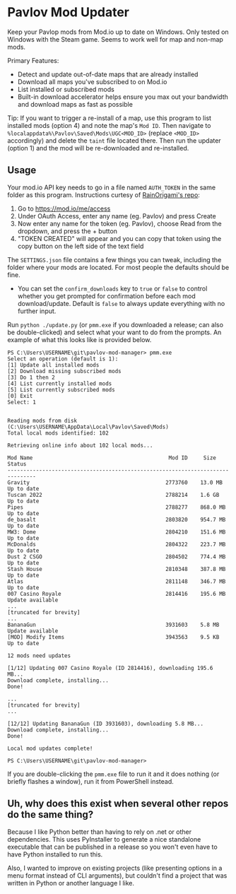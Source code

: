 # Pavlov Mod Updater
Keep your Pavlop mods from Mod.io up to date on Windows. Only tested on Windows with the Steam game. Seems to work well for map and non-map mods.

Primary Features:
- Detect and update out-of-date maps that are already installed
- Download all maps you've subscribed to on Mod.io
- List installed or subscribed mods
- Built-in download accelerator helps ensure you max out your bandwidth and download maps as fast as possible

Tip: If you want to trigger a re-install of a map, use this program to list installed mods (option 4) and note the map's `Mod ID`. Then navigate to `%localappdata%\Pavlov\Saved\Mods\UGC<MOD_ID>` (replace `<MOD_ID>` accordingly) and delete the `taint` file located there. Then run the updater (option 1) and the mod will be re-downloaded and re-installed.  

## Usage
Your mod.io API key needs to go in a file named `AUTH_TOKEN` in the same folder as this program. Instructions curtesy of [RainOrigami's repo](https://github.com/RainOrigami/DownloadPavlovMapsFromModIo):

1. Go to https://mod.io/me/access
2. Under OAuth Access, enter any name (eg. Pavlov) and press Create
3. Now enter any name for the token (eg. Pavlov), choose Read from the dropdown, and press the + button
4. "TOKEN CREATED" will appear and you can copy that token using the copy button on the left side of the text field

The `SETTINGS.json` file contains a few things you can tweak, including the folder where your mods are located. For most people the defaults should be fine.
- You can set the `confirm_downloads` key to `true` or `false` to control whether you get prompted for confirmation before each mod download/update. Default is `false` to always update everything with no further input. 

Run `python ./update.py` (or `pmm.exe` if you downloaded a release; can also be double-clicked) and select what your want to do from the prompts. An example of what this looks like is provided below.
```
PS C:\Users\USERNAME\git\pavlov-mod-manager> pmm.exe
Select an operation (default is 1):
[1] Update all installed mods
[2] Download missing subscribed mods
[3] Do 1 then 2
[4] List currently installed mods
[5] List currently subscribed mods
[0] Exit
Select: 1


Reading mods from disk (C:\Users\USERNAME\AppData\Local\Pavlov\Saved\Mods)
Total local mods identified: 102

Retrieving online info about 102 local mods...

Mod Name                                           Mod ID     Size       Status
-------------------------------------------------------------------------------
Gravity                                           2773760    13.0 MB    Up to date
Tuscan 2022                                       2788214    1.6 GB     Up to date
Pipes                                             2788277    868.0 MB   Up to date
de_basalt                                         2803820    954.7 MB   Up to date
MW3: Dome                                         2804210    151.6 MB   Up to date
McDonalds                                         2804322    223.7 MB   Up to date
Dust 2 CSGO                                       2804502    774.4 MB   Up to date
Stash House                                       2810348    387.8 MB   Up to date
Atlas                                             2811148    346.7 MB   Up to date
007 Casino Royale                                 2814416    195.6 MB   Update available
...
[truncated for brevity]
...
BananaGun                                         3931603    5.8 MB     Update available
[MOD] Modify Items                                3943563    9.5 KB     Up to date

12 mods need updates

[1/12] Updating 007 Casino Royale (ID 2814416), downloading 195.6 MB...
Download complete, installing...
Done!

...
[truncated for brevity]
...

[12/12] Updating BananaGun (ID 3931603), downloading 5.8 MB...
Download complete, installing...
Done!

Local mod updates complete!

PS C:\Users\USERNAME\git\pavlov-mod-manager>
```

If you are double-clicking the `pmm.exe` file to run it and it does nothing (or briefly flashes a window), run it from PowerShell instead.

## Uh, why does this exist when several other repos do the same thing?
Because I like Python better than having to rely on .net or other dependencies. This uses PyInstaller to generate a nice standalone executable that can be published in a release so you won't even have to have Python installed to run this.

Also, I wanted to improve on existing projects (like presenting options in a menu format instead of CLI arguments), but couldn't find a project that was written in Python or another language I like.
